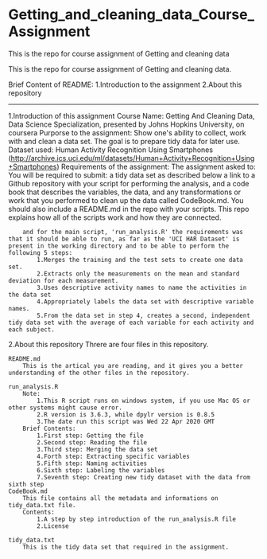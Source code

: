 # Getting_and_cleaning_data_Course_Assignment
This is the repo for course assignment of Getting and cleaning data

This is the repo for course assignment of Getting and cleaning data.

Brief Content of README:
	1.Introduction to the assignment
	2.About this repository

--------------------------------------------------------
1.Introduction of this assignment
	Course Name: 
		Getting And Cleaning Data,  Data Science Specialization, presented by Johns Hopkins University, on coursera
	Purporse to the assignment:
		Show one's ability to collect, work with and clean a data set.
		The goal is to prepare tidy data for later use.
	Dataset used:
		Human Activity Recognition Using Smartphones
		(http://archive.ics.uci.edu/ml/datasets/Human+Activity+Recognition+Using+Smartphones)
	Requirements of the assignment:
		The assignment asked to:
		You will be required to submit:
			a tidy data set as described below
			a link to a Github repository with your script for performing the analysis, and
			a code book that describes the variables, the data, and any transformations or work that you performed to clean up the data called CodeBook.md.
			You should also include a README.md in the repo with your scripts. This repo explains how all of the scripts work and how they are connected.

		and for the main script, 'run_analysis.R' the requirements was that it should be able to run, as far as the 'UCI HAR Dataset' is present in the working directory and to be able to perform the following 5 steps:
			1.Merges the training and the test sets to create one data set.
			2.Extracts only the measurements on the mean and standard deviation for each measurement.
			3.Uses descriptive activity names to name the activities in the data set
			4.Appropriately labels the data set with descriptive variable names.
			5.From the data set in step 4, creates a second, independent tidy data set with the average of each variable for each activity and each subject.


2.About this repository
	Threre are four files in this repository.
	
	README.md
		This is the artical you are reading, and it gives you a better understanding of the other files in the repository.
		
	run_analysis.R
		Note:
			1.This R script runs on windows system, if you use Mac OS or other systems might cause error.
			2.R version is 3.6.3, while dpylr version is 0.8.5
			3.The date run this script was Wed 22 Apr 2020 GMT
		Brief Contents:
			1.First step: Getting the file
			2.Second step: Reading the file
			3.Third step: Merging the data set
			4.Forth step: Extracting specific variables
			5.Fifth step: Naming activities
			6.Sixth step: Labeling the variables
			7.Seventh step: Creating new tidy dataset with the data from sixth step
	CodeBook.md
		This file contains all the metadata and informations on tidy_data.txt file.
		Contents:
			1.A step by step introduction of the run_analysis.R file
			2.License
	
	tidy_data.txt
		This is the tidy data set that required in the assignment.

